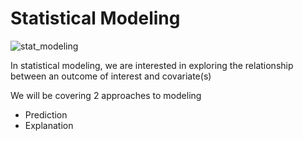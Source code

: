 # Statistical Modeling

![stat_modeling](images/intro_stat_modeling.png)

In statistical modeling, we are interested in exploring the relationship between an outcome of interest and covariate(s)

We will be covering 2 approaches to modeling
- Prediction
- Explanation